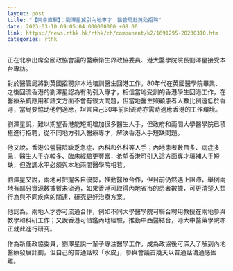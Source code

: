 ```yaml
---
layout: post
title: "【兩會直擊】：劉澤星冀引內地專才　醫管局赴英助招聘"
date: 2023-03-10 09:05:04.000000000 +08:00
link: https://news.rthk.hk/rthk/ch/component/k2/1691295-20230310.htm
categories: rthk
---
```


正在北京出席全國政協會議的醫療衛生界政協委員、港大醫學院院長劉澤星接受本台專訪。

對於醫管局將到英國招聘非本地培訓醫生回港工作，80年代在英國醫學院畢業、之後回流香港的劉澤星認為有助引入專才，相信當地受訓的香港學生回港工作，在醫療系統應用和語文方面不會有很大問題，但當地醫生照顧患者人數比例遠低於香港，當局要協助他們適應，坦言自己30年前回流時亦需時適應香港的工作環境。

劉澤星說，難以期望香港能短期增加很多醫生人手，但政府和兩間大學醫學院已積極進行招聘，從不同地方引入醫療專才，解決香港人手短缺問題。

他又說，香港公營醫院缺乏急症、內科和外科等人手；內地患者數目多、病症多元，醫生人手亦較多、臨床經驗更豐富，希望香港可引入這方面專才填補人手短缺，但強調水平必須與本地兩間醫學院相若。

劉澤星又說，兩地可把握各自優勢，推動醫療合作，但目前仍然遇上阻滯，舉例兩地有部分資源數據暫未流通，如果香港可取得內地省市的患者數據，可更清楚人類行為與不同疾病的關連，研究更好治療方案。

他認為，兩地人才亦可流通合作，例如不同大學醫學院可聯合聘用教授在兩地參與教學和科研工作；又說香港可借鑑內地經驗，推動中西醫結合，港大中醫藥學院亦正就此進行研究。

作為新任政協委員，劉澤星說一輩子專注醫學工作，成為政協後可深入了解到內地醫療發展計劃，但自己的普通話較「水皮」，參與會議首幾天以普通話溝通感困難。
